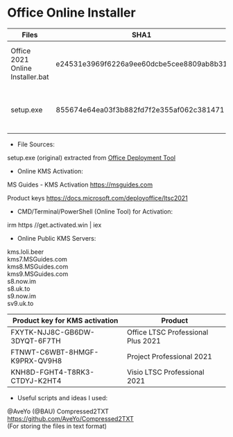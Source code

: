 # Office Online Installer

| Files | SHA1 | Virustotal |
| --- | --- | --- |
| Office 2021 Online Installer.bat | e24531e3969f6226a9ee60dcbe5cee8809ab8b31 | 0/56 2021-11-20 00:59:56 UTC |
| setup.exe | 855674e64ea03f3b882fd7f2e355af062c381471 | 0/66 2021-11-19 16:00:14 UTC |

- File Sources:

 setup.exe (original) extracted from [Office Deployment Tool](https://www.microsoft.com/download/details.aspx?id=49117)

- Online KMS Activation:

 MS Guides - KMS Activation
 <https://msguides.com>

 Product keys
 <https://docs.microsoft.com/deployoffice/ltsc2021>

- CMD/Terminal/PowerShell (Online Tool) for Activation:

irm https //get.activated.win | iex


- Online Public KMS Servers:

 kms.loli.beer  
 kms7.MSGuides.com  
 kms8.MSGuides.com  
 kms9.MSGuides.com  
 s8.now.im  
 s8.uk.to  
 s9.now.im  
 sv9.uk.to

| Product key for KMS activation | Product |
| --- | --- |
| FXYTK-NJJ8C-GB6DW-3DYQT-6F7TH | Office LTSC Professional Plus 2021 |
| FTNWT-C6WBT-8HMGF-K9PRX-QV9H8 | Project Professional 2021 |
| KNH8D-FGHT4-T8RK3-CTDYJ-K2HT4 | Visio LTSC Professional 2021 |

- Useful scripts and ideas I used:

 @AveYo (@BAU) Compressed2TXT  
               <https://github.com/AveYo/Compressed2TXT>  
               (For storing the files in text format)
